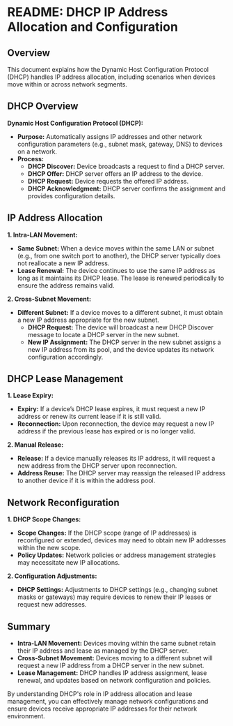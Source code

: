 # README: DHCP IP Address Allocation and Configuration

## Overview

This document explains how the Dynamic Host Configuration Protocol (DHCP) handles IP address allocation, including scenarios when devices move within or across network segments.

## DHCP Overview

**Dynamic Host Configuration Protocol (DHCP):**
- **Purpose:** Automatically assigns IP addresses and other network configuration parameters (e.g., subnet mask, gateway, DNS) to devices on a network.
- **Process:**
  - **DHCP Discover:** Device broadcasts a request to find a DHCP server.
  - **DHCP Offer:** DHCP server offers an IP address to the device.
  - **DHCP Request:** Device requests the offered IP address.
  - **DHCP Acknowledgment:** DHCP server confirms the assignment and provides configuration details.

## IP Address Allocation

**1. Intra-LAN Movement:**
- **Same Subnet:** When a device moves within the same LAN or subnet (e.g., from one switch port to another), the DHCP server typically does not reallocate a new IP address.
- **Lease Renewal:** The device continues to use the same IP address as long as it maintains its DHCP lease. The lease is renewed periodically to ensure the address remains valid.

**2. Cross-Subnet Movement:**
- **Different Subnet:** If a device moves to a different subnet, it must obtain a new IP address appropriate for the new subnet.
  - **DHCP Request:** The device will broadcast a new DHCP Discover message to locate a DHCP server in the new subnet.
  - **New IP Assignment:** The DHCP server in the new subnet assigns a new IP address from its pool, and the device updates its network configuration accordingly.

## DHCP Lease Management

**1. Lease Expiry:**
- **Expiry:** If a device’s DHCP lease expires, it must request a new IP address or renew its current lease if it is still valid.
- **Reconnection:** Upon reconnection, the device may request a new IP address if the previous lease has expired or is no longer valid.

**2. Manual Release:**
- **Release:** If a device manually releases its IP address, it will request a new address from the DHCP server upon reconnection.
- **Address Reuse:** The DHCP server may reassign the released IP address to another device if it is within the address pool.

## Network Reconfiguration

**1. DHCP Scope Changes:**
- **Scope Changes:** If the DHCP scope (range of IP addresses) is reconfigured or extended, devices may need to obtain new IP addresses within the new scope.
- **Policy Updates:** Network policies or address management strategies may necessitate new IP allocations.

**2. Configuration Adjustments:**
- **DHCP Settings:** Adjustments to DHCP settings (e.g., changing subnet masks or gateways) may require devices to renew their IP leases or request new addresses.

## Summary

- **Intra-LAN Movement:** Devices moving within the same subnet retain their IP address and lease as managed by the DHCP server.
- **Cross-Subnet Movement:** Devices moving to a different subnet will request a new IP address from a DHCP server in the new subnet.
- **Lease Management:** DHCP handles IP address assignment, lease renewal, and updates based on network configuration and policies.

By understanding DHCP's role in IP address allocation and lease management, you can effectively manage network configurations and ensure devices receive appropriate IP addresses for their network environment.

